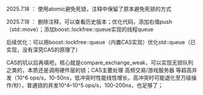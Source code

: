 2025.7.18 ：  使用atomic避免死锁，注释中保留了原本避免死锁的方式

2025.7.18 ：  删除注释，可以查看历史版本；优化代码，添加右值push（std::move）；添加boost::lockfree::queue实现的线程queue

后续优化：可以用boost::lockfree::queue（内置CAS实现）优化std::queue（已实现，没有深究CAS的原理了）

CAS的坑以后再填吧，核心就是compare_exchange_weak，可以实现无锁队列之类的，本质还是调用硬件层的锁；CAS主要处理 高频交易/游戏服务器 等超高并发（10^6 ops/s，10-50ns，低冲突时性能线性增长，高冲突时可能退化至‌万级操作/秒），普通锁的并发10^4–10^5 ops/s，100-200ns，也足够了；

